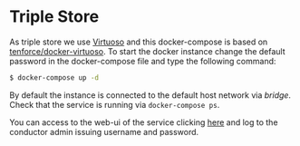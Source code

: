 Triple Store
==========

As triple store we use [Virtuoso](https://virtuoso.openlinksw.com/) and this docker-compose is based on [tenforce/docker-virtuoso](https://github.com/tenforce/docker-virtuoso).
To start the docker instance change the default password in the docker-compose file and type the following command:

```bash
$ docker-compose up -d

```

By default the instance is connected to the default host network via *bridge*.
Check that the service is running via `docker-compose ps`.

You can access to the web-ui of the service clicking [here](http://localhost:8890) and log to the conductor admin issuing username and password.
